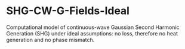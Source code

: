 # SHG-CW-G-Fields-Ideal
Computational model of continuous-wave Gaussian Second Harmonic Generation (SHG) under ideal assumptions: no loss, therefore no heat generation and no phase mismatch.
